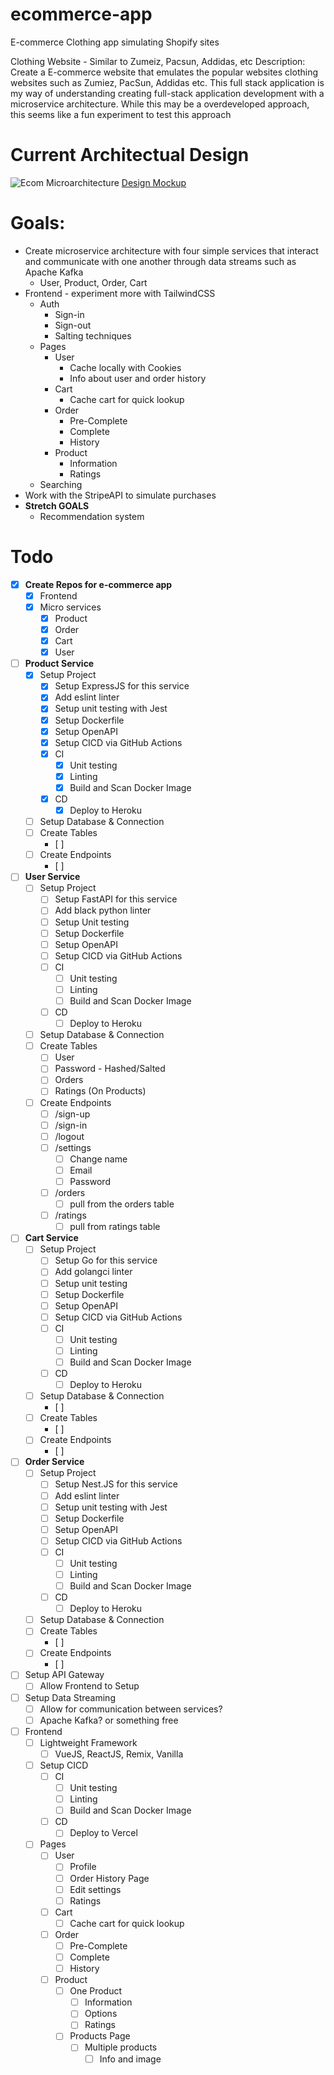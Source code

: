 # ecommerce-app
E-commerce Clothing app simulating Shopify sites 

Clothing Website - Similar to Zumeiz, Pacsun, Addidas, etc
Description: Create a E-commerce website that emulates the popular websites clothing websites such as Zumiez, PacSun, Addidas etc. This full stack application is my way of understanding creating full-stack application development with a microservice architecture. While this may be a overdeveloped approach, this seems like a fun experiment to test this approach

# Current Architectual Design
![Ecom Microarchitecture](https://github.com/user-attachments/assets/12b57d6c-4c39-4268-bed3-8a1f2630fb29)
[Design Mockup](https://excalidraw.com/#json=nS-rcVpBQ91Ho2CtscRvr,kWY9T3jDc3Fn0wvYblrSBg)

# Goals:
- Create microservice architecture with four simple services that interact and communicate with one another through data streams such as Apache Kafka
	- User, Product, Order, Cart
- Frontend - experiment more with TailwindCSS
	- Auth
		- Sign-in
		- Sign-out
		- Salting techniques
	- Pages
		- User
			- Cache locally with Cookies
			- Info about user and order history
		- Cart
			- Cache cart for quick lookup
		- Order
			- Pre-Complete
			- Complete
			- History
		- Product
			- Information
			- Ratings
	- Searching
- Work with the StripeAPI to simulate purchases
- **Stretch GOALS**
	- Recommendation system

# Todo
- [x] **Create Repos for e-commerce app**
	- [x] Frontend
	- [x] Micro services
		- [x] Product
		- [x] Order
		- [x] Cart
		- [x] User
- [ ] **Product Service**
	- [x]  Setup Project
		- [x] Setup ExpressJS for this service
		- [x] Add eslint linter
		- [x] Setup unit testing with Jest
		- [x] Setup Dockerfile
		- [x]  Setup OpenAPI
		- [x] Setup CICD via GitHub Actions
		- [x] CI
			- [x] Unit testing
			- [x] Linting
			- [x] Build and Scan Docker Image
		- [x] CD
			- [x] Deploy to Heroku
	- [ ] Setup Database & Connection
	- [ ] Create Tables
		- [ ] 
	- [ ] Create Endpoints
		- [ ] 
- [ ] **User Service**
	- [ ] Setup Project
		- [ ] Setup FastAPI for this service
		- [ ] Add black python linter
		- [ ] Setup Unit testing
		- [ ] Setup Dockerfile
		- [ ]  Setup OpenAPI
		- [ ] Setup CICD via GitHub Actions
		- [ ] CI
			- [ ] Unit testing
			- [ ] Linting
			- [ ] Build and Scan Docker Image
		- [ ] CD
			- [ ] Deploy to Heroku
	- [ ] Setup Database & Connection
	- [ ] Create Tables
		- [ ] User
		- [ ] Password - Hashed/Salted
		- [ ] Orders
		- [ ] Ratings (On Products)
	- [ ] Create Endpoints
		- [ ] /sign-up
		- [ ] /sign-in
		- [ ] /logout
		- [ ] /settings
			- [ ] Change name
			- [ ] Email
			- [ ] Password
		- [ ] /orders
			- [ ] pull from the orders table
		- [ ] /ratings
			- [ ] pull from ratings table
- [ ] **Cart Service**
	- [ ]   Setup Project
		- [ ] Setup Go for this service
		- [ ] Add golangci linter
		- [ ] Setup unit testing
		- [ ] Setup Dockerfile
		- [ ]  Setup OpenAPI
		- [ ] Setup CICD via GitHub Actions
		- [ ] CI
			- [ ] Unit testing
			- [ ] Linting
			- [ ] Build and Scan Docker Image
		- [ ] CD
			- [ ] Deploy to Heroku
	- [ ] Setup Database & Connection
		- [ ] 
	- [ ] Create Tables
		- [ ] 
	- [ ] Create Endpoints
		- [ ] 
- [ ] **Order Service**
	- [ ]   Setup Project
		- [ ] Setup Nest.JS for this service
		- [ ] Add eslint linter
		- [ ] Setup unit testing with Jest
		- [ ] Setup Dockerfile
		- [ ]  Setup OpenAPI
		- [ ] Setup CICD via GitHub Actions
		- [ ] CI
			- [ ] Unit testing
			- [ ] Linting
			- [ ] Build and Scan Docker Image
		- [ ] CD
			- [ ] Deploy to Heroku
	- [ ] Setup Database & Connection
	- [ ] Create Tables
		- [ ] 
	- [ ] Create Endpoints
		- [ ] 
- [ ] Setup API Gateway
	- [ ] Allow Frontend to Setup
- [ ] Setup Data Streaming
	- [ ] Allow for communication between services?
	- [ ] Apache Kafka? or something free
- [ ] Frontend
	- [ ] Lightweight Framework
		- [ ] VueJS, ReactJS, Remix, Vanilla
	- [ ] Setup CICD
		- [ ]  CI
			- [ ] Unit testing
			- [ ] Linting
			- [ ] Build and Scan Docker Image
		- [ ] CD
			- [ ] Deploy to Vercel
	- [ ] Pages
		- [ ] User
			- [ ] Profile
			- [ ] Order History Page
			- [ ] Edit settings
			- [ ] Ratings
		- [ ] Cart
			- [ ] Cache cart for quick lookup
		- [ ] Order
			- [ ] Pre-Complete
			- [ ] Complete
			- [ ] History
		- [ ] Product
			- [ ] One Product
				- [ ] Information
				- [ ] Options
				- [ ] Ratings
			- [ ] Products Page
				- [ ] Multiple products
					- [ ] Info and image
